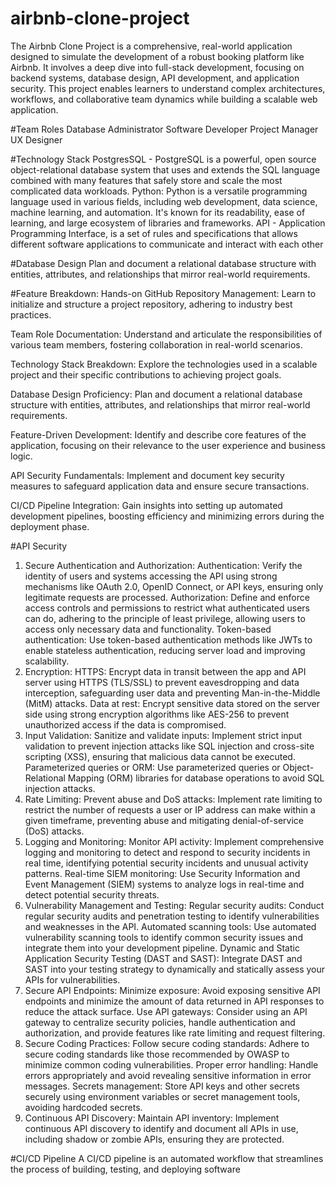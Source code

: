 # airbnb-clone-project
The Airbnb Clone Project is a comprehensive, real-world application designed to simulate the development of a robust booking platform like Airbnb. It involves a deep dive into full-stack development, focusing on backend systems, database design, API development, and application security. This project enables learners to understand complex architectures, workflows, and collaborative team dynamics while building a scalable web application.

#Team Roles
Database Administrator
Software Developer
Project Manager
UX Designer

#Technology Stack
PostgresSQL - PostgreSQL is a powerful, open source object-relational database system that uses and extends the SQL language combined with many features that safely store and scale the most complicated data workloads.
Python: Python is a versatile programming language used in various fields, including web development, data science, machine learning, and automation. It's known for its readability, ease of learning, and large ecosystem of libraries and frameworks. 
API - Application Programming Interface, is a set of rules and specifications that allows different software applications to communicate and interact with each other

#Database Design
Plan and document a relational database structure with entities, attributes, and relationships that mirror real-world requirements.

#Feature Breakdown:
Hands-on GitHub Repository Management:
Learn to initialize and structure a project repository, adhering to industry best practices.

Team Role Documentation:
Understand and articulate the responsibilities of various team members, fostering collaboration in real-world scenarios.

Technology Stack Breakdown:
Explore the technologies used in a scalable project and their specific contributions to achieving project goals.

Database Design Proficiency:
Plan and document a relational database structure with entities, attributes, and relationships that mirror real-world requirements.

Feature-Driven Development:
Identify and describe core features of the application, focusing on their relevance to the user experience and business logic.

API Security Fundamentals:
Implement and document key security measures to safeguard application data and ensure secure transactions.

CI/CD Pipeline Integration:
Gain insights into setting up automated development pipelines, boosting efficiency and minimizing errors during the deployment phase.

#API Security
1. Secure Authentication and Authorization:
Authentication: Verify the identity of users and systems accessing the API using strong mechanisms like OAuth 2.0, OpenID Connect, or API keys, ensuring only legitimate requests are processed.
Authorization: Define and enforce access controls and permissions to restrict what authenticated users can do, adhering to the principle of least privilege, allowing users to access only necessary data and functionality.
Token-based authentication: Use token-based authentication methods like JWTs to enable stateless authentication, reducing server load and improving scalability. 
2. Encryption:
HTTPS: Encrypt data in transit between the app and API server using HTTPS (TLS/SSL) to prevent eavesdropping and data interception, safeguarding user data and preventing Man-in-the-Middle (MitM) attacks.
Data at rest: Encrypt sensitive data stored on the server side using strong encryption algorithms like AES-256 to prevent unauthorized access if the data is compromised. 
3. Input Validation:
Sanitize and validate inputs: Implement strict input validation to prevent injection attacks like SQL injection and cross-site scripting (XSS), ensuring that malicious data cannot be executed.
Parameterized queries or ORM: Use parameterized queries or Object-Relational Mapping (ORM) libraries for database operations to avoid SQL injection attacks. 
4. Rate Limiting:
Prevent abuse and DoS attacks: Implement rate limiting to restrict the number of requests a user or IP address can make within a given timeframe, preventing abuse and mitigating denial-of-service (DoS) attacks. 
5. Logging and Monitoring:
Monitor API activity: Implement comprehensive logging and monitoring to detect and respond to security incidents in real time, identifying potential security incidents and unusual activity patterns.
Real-time SIEM monitoring: Use Security Information and Event Management (SIEM) systems to analyze logs in real-time and detect potential security threats. 
6. Vulnerability Management and Testing:
Regular security audits: Conduct regular security audits and penetration testing to identify vulnerabilities and weaknesses in the API.
Automated scanning tools: Use automated vulnerability scanning tools to identify common security issues and integrate them into your development pipeline.
Dynamic and Static Application Security Testing (DAST and SAST): Integrate DAST and SAST into your testing strategy to dynamically and statically assess your APIs for vulnerabilities. 
7. Secure API Endpoints:
Minimize exposure: Avoid exposing sensitive API endpoints and minimize the amount of data returned in API responses to reduce the attack surface.
Use API gateways: Consider using an API gateway to centralize security policies, handle authentication and authorization, and provide features like rate limiting and request filtering. 
8. Secure Coding Practices:
Follow secure coding standards: Adhere to secure coding standards like those recommended by OWASP to minimize common coding vulnerabilities.
Proper error handling: Handle errors appropriately and avoid revealing sensitive information in error messages.
Secrets management: Store API keys and other secrets securely using environment variables or secret management tools, avoiding hardcoded secrets. 
9. Continuous API Discovery:
Maintain API inventory: Implement continuous API discovery to identify and document all APIs in use, including shadow or zombie APIs, ensuring they are protected.

#CI/CD Pipeline
A CI/CD pipeline is an automated workflow that streamlines the process of building, testing, and deploying software

